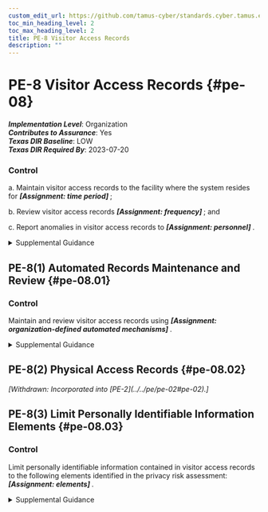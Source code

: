 ```yaml
---
custom_edit_url: https://github.com/tamus-cyber/standards.cyber.tamus.edu/tree/main/static/content/tamus.edu/TAMUS_profile.xml
toc_min_heading_level: 2
toc_max_heading_level: 2
title: PE-8 Visitor Access Records
description: ""
---
```


# PE-8 Visitor Access Records {#pe-08}

_**Implementation Level**_: Organization\
_**Contributes to Assurance**_: Yes\
_**Texas DIR Baseline**_: LOW\
_**Texas DIR Required By**_: 2023-07-20

### Control

a. Maintain visitor access records to the facility where the system resides for <strong> <em>[Assignment: time period]</em> </strong>;

b. Review visitor access records <strong> <em>[Assignment: frequency]</em> </strong> ; and

c. Report anomalies in visitor access records to <strong> <em>[Assignment: personnel]</em> </strong>.

<details>
  <summary>Supplemental Guidance</summary>

Visitor access records include the names and organizations of individuals visiting, visitor signatures, forms of identification, dates of access, entry and departure times, purpose of visits, and the names and organizations of individuals visited. Access record reviews determine if access authorizations are current and are still required to support organizational mission and business functions. Access records are not required for publicly accessible areas.

</details>

## PE-8(1) Automated Records Maintenance and Review {#pe-08.01}

### Control

Maintain and review visitor access records using <strong> <em>[Assignment: organization-defined automated mechanisms]</em> </strong>.

<details>
  <summary>Supplemental Guidance</summary>

Visitor access records may be stored and maintained in a database management system that is accessible by organizational personnel. Automated access to such records facilitates record reviews on a regular basis to determine if access authorizations are current and still required to support organizational mission and business functions.

</details>

## PE-8(2) Physical Access Records {#pe-08.02}

<prop xmlns="http://csrc.nist.gov/ns/oscal/1.0" name="status" value="withdrawn">
               <em>[Withdrawn: Incorporated into [PE-2](../../pe/pe-02#pe-02).]</em>
            </prop>
            

## PE-8(3) Limit Personally Identifiable Information Elements {#pe-08.03}

### Control

Limit personally identifiable information contained in visitor access records to the following elements identified in the privacy risk assessment: <strong> <em>[Assignment: elements]</em> </strong>.

<details>
  <summary>Supplemental Guidance</summary>

Organizations may have requirements that specify the contents of visitor access records. Limiting personally identifiable information in visitor access records when such information is not needed for operational purposes helps reduce the level of privacy risk created by a system.

</details>

